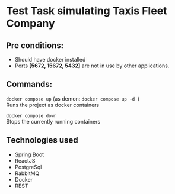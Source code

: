 # Test Task simulating Taxis Fleet Company

## Pre conditions:
- Should have docker installed
- Ports **[5672, 15672, 5432]** are not in use by other applications.

## Commands:
`docker compose up` (as demon: `docker compose up -d `) \
Runs the project as docker containers

`docker compose down` \
Stops the currently running containers

## Technologies used
- Spring Boot
- ReactJS
- PostgreSql
- RabbitMQ
- Docker
- REST
